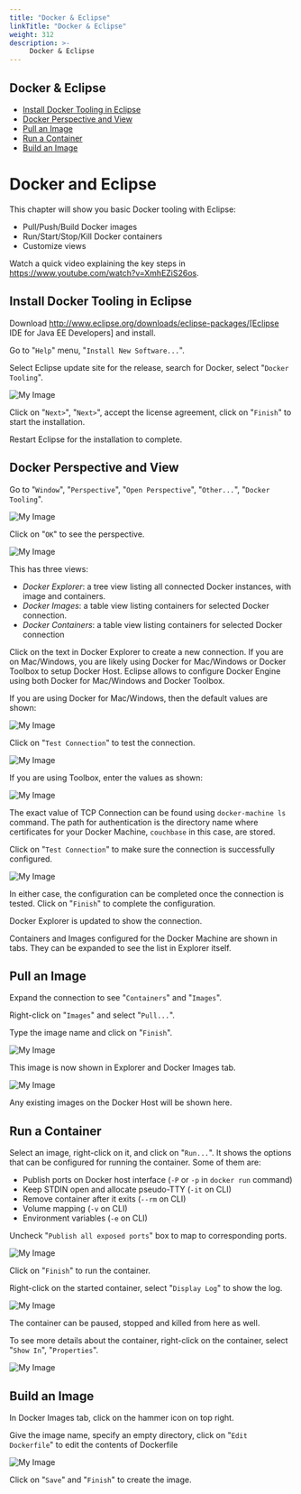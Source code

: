 ```yaml
---
title: "Docker & Eclipse"
linkTitle: "Docker & Eclipse"
weight: 312
description: >-
     Docker & Eclipse
---
```


## Docker & Eclipse

- [Install Docker Tooling in Eclipse](#install-docker-tooling-in-eclipse)
- [Docker Perspective and View](#docker-perspective-and-view)
- [Pull an Image](#pull-an-image)
- [Run a Container](#run-a-container)
- [Build an Image](#build-an-image)

# Docker and Eclipse

This chapter will show you basic Docker tooling with Eclipse:

- Pull/Push/Build Docker images
- Run/Start/Stop/Kill Docker containers
- Customize views

Watch a quick video explaining the key steps in https://www.youtube.com/watch?v=XmhEZiS26os.

## Install Docker Tooling in Eclipse

Download http://www.eclipse.org/downloads/eclipse-packages/[Eclipse IDE for Java EE Developers] and install.

Go to "`Help`" menu, "`Install New Software...`".

Select Eclipse update site for the release, search for Docker, select "`Docker Tooling`".

![My Image](docker-eclipse-update-site-selection.png)

Click on "`Next>`", "`Next>`", accept the license agreement, click on "`Finish`" to start the installation.

Restart Eclipse for the installation to complete.

## Docker Perspective and View

Go to "`Window`", "`Perspective`", "`Open Perspective`", "`Other...`", "`Docker Tooling`".

![My Image](docker-eclipse-docker-perspective.png)

Click on "`OK`" to see the perspective.

![My Image](docker-eclipse-docker-perspective-default-look.png)

This has three views:

- *Docker Explorer*: a tree view listing all connected Docker instances, with image and containers.
- *Docker Images*: a table view listing containers for selected Docker connection.
- *Docker Containers*: a table view listing containers for selected Docker connection

Click on the text in Docker Explorer to create a new connection. If you are on Mac/Windows, you are likely using Docker for Mac/Windows or Docker Toolbox to setup Docker Host. Eclipse allows to configure Docker Engine using both Docker for Mac/Windows and Docker Toolbox.

If you are using Docker for Mac/Windows, then the default values are shown:

![My Image](docker-eclipse-docker-connection.png)

Click on "`Test Connection`" to test the connection.

![My Image](docker-eclipse-docker-connection-test.png)

If you are using Toolbox, enter the values as shown:

![My Image](docker-eclipse-docker-connection-toolbox.png)

The exact value of TCP Connection can be found using `docker-machine ls` command. The path for authentication is the directory name where certificates for your Docker Machine, `couchbase` in this case, are stored.

Click on "`Test Connection`" to make sure the connection is successfully configured.

![My Image](docker-eclipse-docker-connection-test-toolbox.png)

In either case, the configuration can be completed once the connection is tested. Click on "`Finish`" to complete the configuration.

Docker Explorer is updated to show the connection.

Containers and Images configured for the Docker Machine are shown in tabs. They can be expanded to see the list in Explorer itself.

## Pull an Image

Expand the connection to see "`Containers`" and "`Images`".

Right-click on "`Images`" and select "`Pull...`".

Type the image name and click on "`Finish`".

![My Image](docker-eclipse-pull-image.png)

This image is now shown in Explorer and Docker Images tab.

![My Image](docker-eclipse-pulled-image.png)

Any existing images on the Docker Host will be shown here.

## Run a Container

Select an image, right-click on it, and click on "`Run...`". It shows the options that can be configured for running the container. Some of them are:

- Publish ports on Docker host interface (`-P` or `-p` in `docker run` command)
- Keep STDIN open and allocate pseudo-TTY (`-it` on CLI)
- Remove container after it exits (`--rm` on CLI)
- Volume mapping (`-v` on CLI)
- Environment variables (`-e` on CLI)

Uncheck "`Publish all exposed ports`" box to map to corresponding ports.

![My Image](docker-eclipse-run-container-config.png)

Click on "`Finish`" to run the container.

Right-click on the started container, select "`Display Log`" to show the log.

![My Image](docker-eclipse-container-display-log.png)

The container can be paused, stopped and killed from here as well.

To see more details about the container, right-click on the container, select "`Show In`", "`Properties`".

![My Image](docker-eclipse-container-properties.png)

## Build an Image

In Docker Images tab, click on the hammer icon on top right.

Give the image name, specify an empty directory, click on "`Edit Dockerfile`" to edit the contents of Dockerfile

![My Image](docker-eclipse-build-image.png)

Click on "`Save`" and "`Finish`" to create the image.
